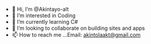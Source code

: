 - 👋 Hi, I’m @Akintayo-alt
- 👀 I’m interested in Coding
- 🌱 I’m currently learning C#
- 💞️ I’m looking to collaborate on building sites and apps
- 📫 How to reach me ...Email: akintolaakt@gmail.com

<!---
Akintayo-alt/Akintayo-alt is a ✨ special ✨ repository because its `README.md` (this file) appears on your GitHub profile.
You can click the Preview link to take a look at your changes.
--->
